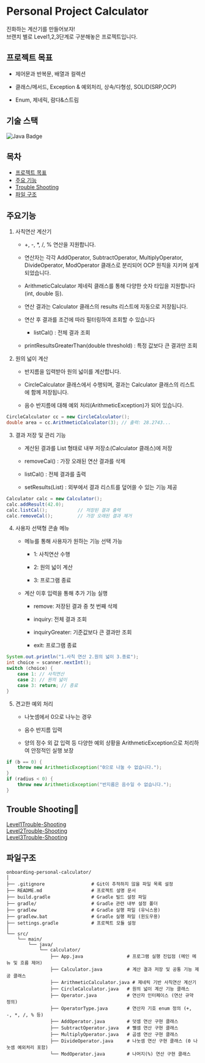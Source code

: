 #  Personal Project Calculator 
진화하는 계산기를 만들어보자! </br>
브랜치 별로 Level1,2,3단계로 구분해놓은 프로젝트입니다.

## 프로젝트 목표

- 제어문과 반복문, 배열과 컬렉션

- 클래스/메서드, Exception & 예외처리, 상속/다형성, SOLID(SRP,OCP)

- Enum, 제네릭, 람다&스트림

## 기술 스택

<p align="left">
  <img src="https://img.shields.io/badge/Java-17-007396?style=for-the-badge&logo=openjdk&logoColor=white" alt="Java Badge"/>
 
  
</p>



## 목차
- [프로젝트 목표](#프로젝트-목표)
- [주요 기능](#주요기능)
- [Trouble Shooting](#trouble-shooting)
- [파일 구조](#파일구조)

## 주요기능
1. 사칙연산 계산기</br>

    - +, -, *, /, % 연산을 지원합니다.

    - 연산자는 각각 AddOperator, SubtractOperator, MultiplyOperator, DivideOperator, ModOperator 클래스로 분리되어 OCP 원칙을 지키며 설계되었습니다.

    - ArithmeticCalculator<T extends Number> 제네릭 클래스를 통해 다양한 숫자 타입을 지원합니다 (int, double 등).

    - 연산 결과는 Calculator 클래스의 results 리스트에 자동으로 저장됩니다.

    - 연산 후 결과를 조건에 따라 필터링하여 조회할 수 있습니다</br>
      - listCal() : 전체 결과 조회</br>

    - printResultsGreaterThan(double threshold) : 특정 값보다 큰 결과만 조회

 2. 원의 넓이 계산</br>
    - 반지름을 입력받아 원의 넓이를 계산합니다.

    - CircleCalculator 클래스에서 수행되며, 결과는 Calculator 클래스의 리스트에 함께 저장됩니다.

    - 음수 반지름에 대해 예외 처리(ArithmeticException)가 되어 있습니다.

```java
CircleCalculator cc = new CircleCalculator();
double area = cc.ArithmeticCalculator(3); // 출력: 28.2743...
```

3. 결과 저장 및 관리 기능</br>
    - 계산된 결과를 List<Double> 형태로 내부 저장소(Calculator 클래스)에 저장

    - removeCal() : 가장 오래된 연산 결과를 삭제

    - listCal() : 전체 결과를 출력

    - setResults(List<Double>) : 외부에서 결과 리스트를 덮어쓸 수 있는 기능 제공

```java
Calculator calc = new Calculator();
calc.addResult(42.0);
calc.listCal();           // 저장된 결과 출력
calc.removeCal();         // 가장 오래된 결과 제거
```

4. 사용자 선택형 콘솔 메뉴</br>
    - 메뉴를 통해 사용자가 원하는 기능 선택 가능

        - 1: 사칙연산 수행

        - 2: 원의 넓이 계산

        - 3: 프로그램 종료


    - 계산 이후 입력을 통해 추가 기능 실행

      - remove: 저장된 결과 중 첫 번째 삭제
  
      - inquiry: 전체 결과 조회

      - inquiryGreater: 기준값보다 큰 결과만 조회

      - exit: 프로그램 종료

```java
System.out.println("1.사칙 연산 2.원의 넓이 3.종료");
int choice = scanner.nextInt();
switch (choice) {
    case 1: // 사칙연산
    case 2: // 원의 넓이
    case 3: return; // 종료
}
```

 5. 견고한 예외 처리</br>
    - 나눗셈에서 0으로 나누는 경우

    - 음수 반지름 입력

    - 양의 정수 외 값 입력 등 다양한 예외 상황을 ArithmeticException으로 처리하여 안정적인 실행 보장

```java
if (b == 0) {
    throw new ArithmeticException("0으로 나눌 수 없습니다.");
}
if (radius < 0) {
    throw new ArithmeticException("반지름은 음수일 수 없습니다.");
}

```




## Trouble Shooting👾
[Level1Trouble-Shooting](https://winwin0219.tistory.com/entry/Java-Level1Trouble-Shooting)   </br>
[Level2Trouble-Shooting](https://winwin0219.tistory.com/entry/Java-Level2Trouble-Shooting)   </br>
[Level3Trouble-Shooting](https://winwin0219.tistory.com/entry/Java-Level3Trouble-Shooting)   



## 파일구조
```
onboarding-personal-calculator/
│
├── .gitignore                 # Git이 추적하지 않을 파일 목록 설정
├── README.md                  # 프로젝트 설명 문서
├── build.gradle               # Gradle 빌드 설정 파일
├── gradle/                    # Gradle 관련 내부 설정 폴더
├── gradlew                    # Gradle 실행 파일 (유닉스용)
├── gradlew.bat                # Gradle 실행 파일 (윈도우용)
├── settings.gradle            # 프로젝트 모듈 설정
│
└── src/
    └── main/
        └── java/
            └── calculator/
                ├── App.java                # 프로그램 실행 진입점 (메인 메뉴 및 흐름 제어)
                ├── Calculator.java         # 계산 결과 저장 및 공통 기능 제공 클래스
                ├── ArithmeticCalculator.java # 제네릭 기반 사칙연산 계산기
                ├── CircleCalculator.java   # 원의 넓이 계산 기능 클래스
                ├── Operator.java           # 연산자 인터페이스 (연산 규약 정의)
                ├── OperatorType.java       # 연산자 기호 enum 정의 (+, -, *, /, % 등)
                ├── AddOperator.java        # 덧셈 연산 구현 클래스
                ├── SubtractOperator.java   # 뺄셈 연산 구현 클래스
                ├── MultiplyOperator.java   # 곱셈 연산 구현 클래스
                ├── DivideOperator.java     # 나눗셈 연산 구현 클래스 (0 나눗셈 예외처리 포함)
                └── ModOperator.java        # 나머지(%) 연산 구현 클래스

```
